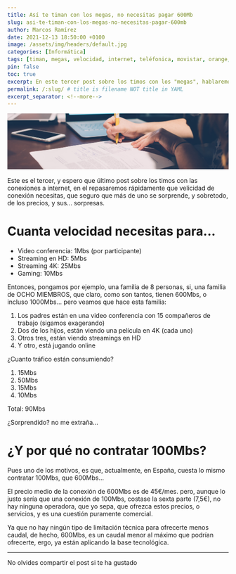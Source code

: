 ```yaml
---
title: Así te timan con los megas, no necesitas pagar 600Mb
slug: asi-te-timan-con-los-megas-no-necesitas-pagar-600mb
author: Marcos Ramírez
date: 2021-12-13 18:50:00 +0100
image: /assets/img/headers/default.jpg
categories: [Informática]
tags: [timan, megas, velocidad, internet, teléfonica, movistar, orange, yoigo, precio, caro, bajar, velocidad]
pin: false
toc: true
excerpt: En este tercer post sobre los timos con los "megas", hablaremos de velocidades de conexión que necesitas, y precios, seguro que te llevarás una sorpresa.
permalink: /:slug/ # title is filename NOT title in YAML
excerpt_separator: <!--more-->
---
```


![Post Header](/assets/img/headers/default.jpg)

Este es el tercer, y espero que último post sobre los timos con las conexiones a internet, en el repasaremos rápidamente que velicidad de conexión
necesitas, que seguro que más de uno se sorprende, y sobretodo, de los precios, y sus... sorpresas.

# Cuanta velocidad necesitas para...

- Video conferencia: 1Mbs (por participante)
- Streaming en HD: 5Mbs
- Streaming 4K: 25Mbs
- Gaming: 10Mbs

Entonces, pongamos por ejemplo, una familia de 8 personas, si, una familia de OCHO MIEMBROS, que claro, como son tantos, tienen 600Mbs, o
incluso 1000Mbs... pero veamos que hace esta familia:

1. Los padres están en una video conferencia con 15 compañeros de trabajo (sigamos exagerando)
2. Dos de los hijos, están viendo una película en 4K (cada uno)
3. Otros tres, están viendo streamings en HD
4. Y otro, está jugando online

¿Cuanto tráfico están consumiendo?

1. 15Mbs
2. 50Mbs
3. 15Mbs
4. 10Mbs

Total: 90Mbs

¿Sorprendido? no me extraña...

# ¿Y por qué no contratar 100Mbs?

Pues uno de los motivos, es que, actualmente, en España, cuesta lo mismo contratar 100Mbs, que 600Mbs...

El precio medio de la conexión de 600Mbs es de 45€/mes. pero, aunque lo justo sería que una conexión de 100Mbs, costase la sexta parte (7,5€), no hay
ninguna operadora, que yo sepa, que ofrezca estos precios, o servicios, y es una cuestión puramente comercial.

Ya que no hay ningún tipo de limitación técnica para ofrecerte menos caudal, de hecho, 600Mbs, es un caudal menor al máximo que podrían ofrecerte, ergo,
ya están aplicando la base tecnológica.


***
No olvides compartir el post si te ha gustado
